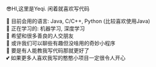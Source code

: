 :sunglasses:HI,这里是Yeqi. 闲着就喜欢写代码  

🌱 目前会用的语言: Java, C/C++, Python (比较喜欢使用Java)  
🔭 正在学习的: 机器学习, 深度学习  
👯 希望和很多善良的人交朋友  
💬 或许我们可以聊些有趣但没啥用的奇妙小程序  
🤔 要是有人能教我写代码那就更好了  
💕 如果更多人喜欢我写的憨憨小项目一定很令人开心  

